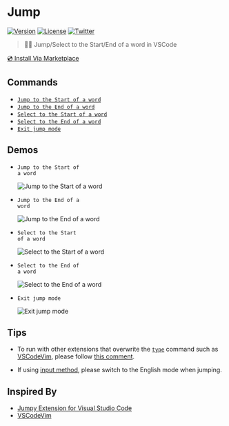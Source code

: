 # Jump

[![Version](https://vsmarketplacebadge.apphb.com/version-short/wenfangdu.jump.svg)](https://marketplace.visualstudio.com/items?itemName=wenfangdu.jump)
[![License](https://img.shields.io/github/license/wenfangdu/vscode-jump?color=brightgreen)](https://github.com/wenfangdu/vscode-jump/blob/main/LICENSE)
[![Twitter](https://img.shields.io/twitter/url?url=https%3A%2F%2Fmarketplace.visualstudio.com%2Fitems%3FitemName%3Dwenfangdu.jump)](https://twitter.com/intent/tweet?text=Wow:&url=https%3A%2F%2Fmarketplace.visualstudio.com%2Fitems%3FitemName%3Dwenfangdu.jump)

> 🏃‍♂️ Jump/Select to the Start/End of a word in VSCode

[💿 Install Via Marketplace](https://marketplace.visualstudio.com/items?itemName=wenfangdu.jump)

## Commands

- [`Jump to the Start of a word`](#demo-jump-to-the-start-of-a-word)
- [`Jump to the End of a word`](#demo-jump-to-the-end-of-a-word)
- [`Select to the Start of a word`](#demo-select-to-the-start-of-a-word)
- [`Select to the End of a word`](#demo-select-to-the-end-of-a-word)
- [`Exit jump mode`](#demo-exit-jump-mode)

## Demos

- <code id='demo-jump-to-the-start-of-a-word'>Jump to the Start of a word</code>

  ![Jump to the Start of a word](https://raw.githubusercontent.com/wenfangdu/vscode-jump/main/images/jump-to-the-start-of-a-word.gif)

- <code id='demo-jump-to-the-end-of-a-word'>Jump to the End of a word</code>

  ![Jump to the End of a word](https://raw.githubusercontent.com/wenfangdu/vscode-jump/main/images/jump-to-the-end-of-a-word.gif)

- <code id="demo-select-to-the-start-of-a-word">Select to the Start of a word</code>

  ![Select to the Start of a word](https://raw.githubusercontent.com/wenfangdu/vscode-jump/main/images/select-to-the-start-of-a-word.gif)

- <code id="demo-select-to-the-end-of-a-word">Select to the End of a word</code>

  ![Select to the End of a word](https://raw.githubusercontent.com/wenfangdu/vscode-jump/main/images/select-to-the-end-of-a-word.gif)

- <code id="demo-exit-jump-mode">Exit jump mode</code>

  ![Exit jump mode](https://raw.githubusercontent.com/wenfangdu/vscode-jump/main/images/exit-jump-mode.gif)

## Tips

- To run with other extensions that overwrite the [`type`](https://github.com/microsoft/vscode/blob/32659246788863a0783299f2ef93e6e4ccd9e0b4/src/vs/editor/browser/view/viewController.ts#L39) command such as [VSCodeVim](https://marketplace.visualstudio.com/items?itemName=vscodevim.vim), please follow [this comment](https://github.com/microsoft/vscode/issues/65876#issuecomment-1078827200).

- If using [input method](https://en.wikipedia.org/wiki/Input_method), please switch to the English mode when jumping.

## Inspired By

- [Jumpy Extension for Visual Studio Code](https://marketplace.visualstudio.com/items?itemName=wmaurer.vscode-jumpy)
- [VSCodeVim](https://marketplace.visualstudio.com/items?itemName=vscodevim.vim)
